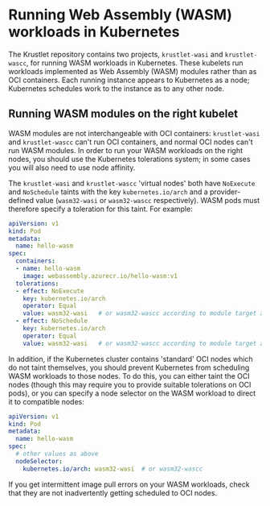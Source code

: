 # Running Web Assembly (WASM) workloads in Kubernetes

The Krustlet repository contains two projects, `krustlet-wasi` and
`krustlet-wascc`, for running WASM workloads in Kubernetes. These kubelets run
workloads implemented as Web Assembly (WASM) modules rather than as OCI
containers. Each running instance appears to Kubernetes as a node; Kubernetes
schedules work to the instance as to any other node.

## Running WASM modules on the right kubelet

WASM modules are not interchangeable with OCI containers: `krustlet-wasi` and
`krustlet-wascc` can't run OCI containers, and normal OCI nodes can't run WASM
modules. In order to run your WASM workloads on the right nodes, you should use
the Kubernetes tolerations system; in some cases you will also need to use node
affinity.

The `krustlet-wasi` and `krustlet-wascc` 'virtual nodes' both have `NoExecute`
and `NoSchedule` taints with the key `kubernetes.io/arch` and a provider-defined
value (`wasm32-wasi` or `wasm32-wascc` respectively).
WASM pods must therefore specify a toleration for this taint.  For example:

```yaml
apiVersion: v1
kind: Pod
metadata:
  name: hello-wasm
spec:
  containers:
  - name: hello-wasm
    image: webassembly.azurecr.io/hello-wasm:v1
  tolerations:
  - effect: NoExecute
    key: kubernetes.io/arch
    operator: Equal
    value: wasm32-wasi   # or wasm32-wascc according to module target arch
  - effect: NoSchedule
    key: kubernetes.io/arch
    operator: Equal
    value: wasm32-wasi   # or wasm32-wascc according to module target arch
```

In addition, if the Kubernetes cluster contains 'standard' OCI nodes which do
not taint themselves, you should prevent Kubernetes from scheduling WASM
workloads to those nodes.  To do this, you can either taint the OCI nodes
(though this may require you to provide suitable tolerations on OCI pods), or
you can specify a node selector on the WASM workload to direct it to compatible
nodes:

```yaml
apiVersion: v1
kind: Pod
metadata:
  name: hello-wasm
spec:
  # other values as above
  nodeSelector:
    kubernetes.io/arch: wasm32-wasi  # or wasm32-wascc
```

If you get intermittent image pull errors on your WASM workloads, check that
they are not inadvertently getting scheduled to OCI nodes.
